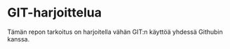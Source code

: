 # GIT-harjoittelua

Tämän repon tarkoitus on harjoitella vähän GIT:n käyttöä yhdessä Githubin kanssa.
